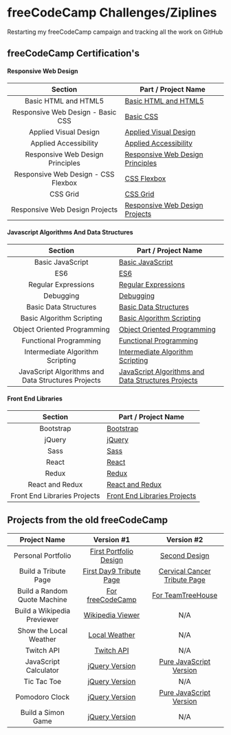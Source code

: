 # freeCodeCamp Challenges/Ziplines
Restarting my freeCodeCamp campaign and tracking all the work on GitHub


## freeCodeCamp Certification's

#### Responsive Web Design

| Section  |  Part / Project Name  |
| :------------: | ------------ |
| Basic HTML and HTML5  | [Basic HTML and HTML5](https://github.com/AlxCrmr/freeCodeCamp/tree/master/01.%20Responsive%20Web%20Design/01.%20Basic%20HTML%20and%20HTML5) |
| Responsive Web Design - Basic CSS |[Basic CSS](https://github.com/AlxCrmr/freeCodeCamp/tree/master/01.%20Responsive%20Web%20Design/02.%20Basic%20CSS)|
| Applied Visual Design | [Applied Visual Design](https://github.com/AlxCrmr/freeCodeCamp/tree/master/01.%20Responsive%20Web%20Design/03.%20Applied%20Visual%20Design) |
| Applied Accessibility | [Applied Accessibility](https://github.com/AlxCrmr/freeCodeCamp/tree/master/01.%20Responsive%20Web%20Design/04.%20Applied%20Accessibility) |
| Responsive Web Design Principles | [Responsive Web Design Principles](https://github.com/AlxCrmr/freeCodeCamp/tree/master/01.%20Responsive%20Web%20Design/05.%20Repsonsive%20Web%20Design%20Principles) |
| Responsive Web Design - CSS Flexbox | [CSS Flexbox](https://github.com/AlxCrmr/freeCodeCamp/tree/master/01.%20Responsive%20Web%20Design/06.%20CSS%20Flexbox) |
| CSS Grid | [CSS Grid](https://github.com/AlxCrmr/freeCodeCamp/tree/master/01.%20Responsive%20Web%20Design/07.%20CSS%20Grid) |
| Responsive Web Design Projects | [Responsive Web Design Projects](https://github.com/AlxCrmr/freeCodeCamp/tree/master/01.%20Responsive%20Web%20Design/08.%20Responsive%20Web%20Design%20Projects) |

#### Javascript Algorithms And Data Structures

| Section  |  Part / Project Name  |
| :------------: | ------------ |
| Basic JavaScript | [Basic JavaScript](https://github.com/AlxCrmr/freeCodeCamp/tree/master/02.%20Javascript%20Algorithms%20And%20Data%20Structures/01.%20Basic%20Javascript)  |
| ES6 |  [ES6](https://github.com/AlxCrmr/freeCodeCamp/tree/master/02.%20Javascript%20Algorithms%20And%20Data%20Structures/02.%20ES6) |
| Regular Expressions | [Regular Expressions](https://github.com/AlxCrmr/freeCodeCamp/tree/master/02.%20Javascript%20Algorithms%20And%20Data%20Structures/03.%20Regular%20Expressions) |
| Debugging | [Debugging](https://github.com/AlxCrmr/freeCodeCamp/tree/master/02.%20Javascript%20Algorithms%20And%20Data%20Structures/04.%20Debugging) |
| Basic Data Structures | [Basic Data Structures](https://github.com/AlxCrmr/freeCodeCamp/tree/master/02.%20Javascript%20Algorithms%20And%20Data%20Structures/05.%20Basic%20Data%20Structures) |
| Basic Algorithm Scripting | [Basic Algorithm Scripting](https://github.com/AlxCrmr/freeCodeCamp/tree/master/02.%20Javascript%20Algorithms%20And%20Data%20Structures/06.%20Basic%20Algorithm%20Scripting) |
| Object Oriented Programming | [Object Oriented Programming](https://github.com/AlxCrmr/freeCodeCamp/tree/master/02.%20Javascript%20Algorithms%20And%20Data%20Structures/07.%20Object%20Oriented%20Programming) |
| Functional Programming | [Functional Programming](https://github.com/AlxCrmr/freeCodeCamp/tree/master/02.%20Javascript%20Algorithms%20And%20Data%20Structures/08.%20Functional%20Programming) |
| Intermediate Algorithm Scripting | [Intermediate Algorithm Scripting](https://github.com/AlxCrmr/freeCodeCamp/tree/master/02.%20Javascript%20Algorithms%20And%20Data%20Structures/09.%20Intermediate%20Algorithm%20Scripting) |
| JavaScript Algorithms and Data Structures Projects| [JavaScript Algorithms and Data Structures Projects](https://github.com/AlxCrmr/freeCodeCamp/tree/master/02.%20Javascript%20Algorithms%20And%20Data%20Structures/10.%20JavaScript%20Algorithms%20and%20Data%20Structures%20Projects) |


#### Front End Libraries

| Section  |  Part / Project Name  |
| :------------: | ------------ |
| Bootstrap |[Bootstrap]() |
| jQuery | [jQuery]() |
| Sass | [Sass](https://github.com/AlxCrmr/freeCodeCamp/tree/master/03.%20Front%20End%20Libraries/03.%20Sass) |
| React | [React]() |
| Redux | [Redux]() |
| React and Redux | [React and Redux]()|
| Front End Libraries Projects | [Front End Libraries Projects](https://github.com/AlxCrmr/freeCodeCamp/tree/master/03.%20Front%20End%20Libraries) |



## Projects from the old freeCodeCamp

| Project Name |  Version #1  | Version #2 |
| :------------: | :------------: | :------------:  |
| Personal Portfolio  | [First Portfolio Design](https://codepen.io/AlxCrmr/full/Vbabor/)  | [Second Design](https://codepen.io/AlxCrmr/full/gxOayL/)  |
| Build a Tribute Page | [First Day9 Tribute Page](https://codepen.io/AlxCrmr/full/JNGryR/) |  [Cervical Cancer Tribute Page](https://codepen.io/AlxCrmr/full/wpyVaj/)   |
| Build a Random Quote Machine  | [For freeCodeCamp](https://codepen.io/AlxCrmr/full/mmmpzp/)  | [For TeamTreeHouse](https://codepen.io/AlxCrmr/full/rpYMww/) |
| Build a Wikipedia Previewer   | [Wikipedia Viewer](https://codepen.io/AlxCrmr/full/QvrZJK/)  | N/A |
| Show the Local Weather  | [Local Weather](https://codepen.io/AlxCrmr/full/xdeZEO/)   | N/A   |
| Twitch API  | [Twitch API](https://codepen.io/AlxCrmr/full/pPKXzN/)  | N/A |
| JavaScript Calculator | [jQuery Version](https://codepen.io/AlxCrmr/full/OgmbRN/)  | [Pure JavaScript Version](https://codepen.io/AlxCrmr/full/VyXGRr/)  |
| Tic Tac Toe  | [jQuery Version](https://codepen.io/AlxCrmr/full/vZjJjw/)  |  N/A |
| Pomodoro Clock  | [jQuery Version](https://codepen.io/AlxCrmr/full/WOZBzb/)  | [Pure JavaScript Version](https://codepen.io/AlxCrmr/full/XVBrRb/)  |
| Build a Simon Game | [jQuery Version](https://codepen.io/AlxCrmr/full/vZrqGy/)  |  N/A |
